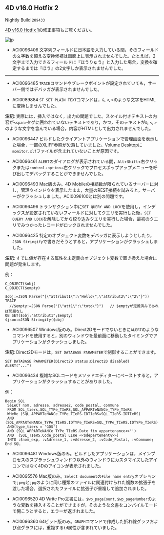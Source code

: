 4D v16.0 Hotfix 2
---

Nightly Build ``209433``

[4D v16.0 Hotfix 1](https://github.com/4D-JP/release-notes/tree/master/v16/16.0/hf1)の修正事項もご覧ください。

![jp](https://cloud.githubusercontent.com/assets/10509075/16182979/016305e0-36e7-11e6-816b-2335cc6f0abb.png)

* ACI0096406 文字列フィールドに日本語を入力している間，そのフィールドの文字数を超える変換候補は画面上に表示されませんでした。たとえば，2文字まで入力できるフィールドに『ほうりゅう』と入力した場合，変換を確定するまでは『ほう』の2文字しか表示されませんでした。

---

* ACI0096485 ``TRACE``コマンドやブレークポイントが設定されていても，サーバー側ではデバッガが表示されませんでした。

* ACI0089884 ``ST SET PLAIN TEXT``コマンドは，``&``, ``<``, ``>``のような文字をHTMLに変換しませんでした。

**注記**: 実際には，挿入ではなく，出力の問題でした。スタイル付きテキストの内容が``<span>``タグに囲われていないテキストであり，かつ，そのテキストが``&``, ``<``, ``>``のような文字を含んでいる場合，内容がHTMLとして出力されませんでした。

* ACI0096447 ビルドしたクライアントアプリケーションで管理画面を表示した場合，一部のXLIFF参照が欠落していました。Volume Desktopに``monitor.xlf``ファイルが含まれていないことが原因です。

* ACI0096461 ``ALERT``のダイアログが表示されている間，``Alt``+``Shift``+右クリックまたは``control``+``option``+右クリックでプロセスポップアップメニューを呼び出してデバッグすることができませんでした。

* ACI0096493 Mac版のみ。4D Mobileの接続数が限られているサーバーに対し，管理ウインドウを表示したまま，大量のREST接続を試みると，サーバーがクラッシュしました。ACI0096100とは別の問題です。

* ACI0096496 トランザクション中に``SET QUERY AND LOCK``を使用し，インデックスが設定されていないフィールドに対してクエリを実行した後，``SET QUERY AND LOCK``を解除してから絞り込みクエリを実行した場合，最初のクエリでみつかったレコードがロックされませんでした。

* ACI0096425 特定のオブジェクト変数をデバッガに表示しようとしたり，``JSON Stringify``で書きだそうとすると，アプリケーションがクラッシュしました。

**注記**: すでに値が存在する属性を未定義のオブジェクト変数で置き換えた場合に問題が発生します。

例：

```
C_OBJECT($obj)
C_OBJECT($empty)

$obj:=JSON Parse("{\"attribut1\":\"Hello\",\"attribut2\":\"2\"}"))
TRACE
  //$empty:=JSON Parse("{\"att1\":\"toto\"}")	// $emptyが定義済みであれば問題なし
OB SET($obj;"attribut1";$empty)
$json:=JSON Stringify($obj)
```

* ACI0096507 Windows版のみ。Direct2Dモードでないときに``ALERT``のようなコマンドを使用すると，別のウィンドウを最前面に移動したタイミングでアプリケーションがクラッシュしました。

**注記**: Direct2Dモードは，``SET DATABASE PARAMETER``で制御することができます。

```
SET DATABASE PARAMETER(Direct2D status;Direct2D disabled)
ALERT("...")
```

* ACI0096434 複雑なSQLコードをメソッドエディターにペーストすると，アプリケーションがクラッシュすることがありました。

例：

```
Begin SQL
 SeLeCT nom, adresse, adresse2, code_postal, commune
 FROM SQL_tiers,SQL_TYPe_TIeRS,SQL_APPARTeNANCe_TYPe_TIeRS
 WHeRe (SQL_APPARTeNANCe_TYPe_TIeRS.IDTIeRS=SQL_TIeRS.IDTIeRS)
 AND (SQL_APPARTeNANCe_TYPe_TIeRS.IDTYPe_TIeRS=SQL_TYPe_TIeRS.IDTYPe_TIeRS)
 AND(type_tiers = 'GDS')
 AND (SQL_APPARTeNANCe_TYPe_TIeRS.Date_fin_appartenance<>'')
 AND  (SQL_TIeRS.Code_postal LIKe <<$departement%>>)
 INTO :$nom_exp, :vAdresse_1, :vAdresse_2, :vCode_Postal, :vCommune;
End SQL
```

* ACI0096481 Windows版のみ。ビルドしたアプリケーションは，メインプロセスのスプラッシュウィンドウ以外のウィンドウにカスタマイズしたアイコンではなく4Dのアイコンが表示されました。 

* ACI0095576 Mac版のみ。``Select document``の``File name entry``オプションで``jpeg``と``jpg``のように同じ種類のファイルに関連付けられた複数の拡張子を渡した場合，選択されたファイルに拡張子が重複して追加されました。

* ACI0096520 4D Write Pro文書には，``$wp_pageCount``, ``$wp_pageNumber``のような変数を挿入することができますが，そのような文書をコンパイルモードで開こうとすると，エラーが返されました。

* ACI0096360 64ビット版のみ。``GRAPH``コマンドで作成した折れ線グラフおよび点グラフには，重複する``id``属性が含まれていました。
